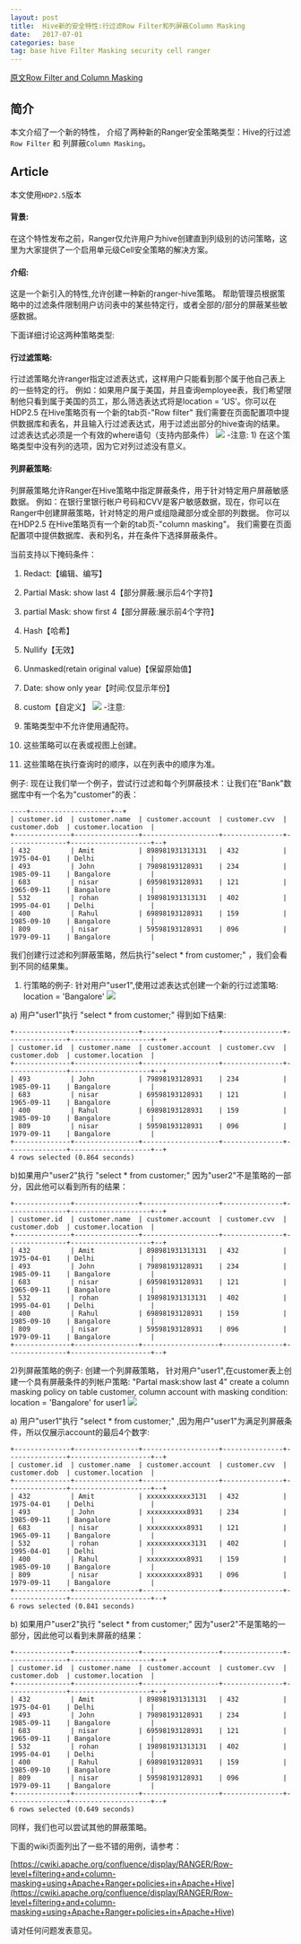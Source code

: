 ```yaml
---
layout: post
title:  Hive新的安全特性:行过滤Row Filter和列屏蔽Column Masking
date:   2017-07-01
categories: base
tag: base hive Filter Masking security cell ranger  
---
```

  
[原文Row Filter and Column Masking](https://community.hortonworks.com/articles/58255/row-filter-and-column-masking.html)  
  
简介
------------------------------------
本文介绍了一个新的特性，
介绍了两种新的Ranger安全策略类型：Hive的行过滤```Row Filter``` 和 列屏蔽```Column Masking```。

Article
------------------------------------
本文使用```HDP2.5```版本 

#### 背景:
在这个特性发布之前，Ranger仅允许用户为hive创建直到列级别的访问策略，这里为大家提供了一个启用单元级Cell安全策略的解决方案。

#### 介绍:
这是一个新引入的特性,允许创建一种新的ranger-hive策略。
帮助管理员根据策略中的过滤条件限制用户访问表中的某些特定行，或者全部的/部分的屏蔽某些敏感数据。

下面详细讨论这两种策略类型:

#### 行过滤策略:
行过滤策略允许ranger指定过滤表达式，这样用户只能看到那个属于他自己表上的一些特定的行。
例如：如果用户属于美国，并且查询employee表，我们希望限制他只看到属于美国的员工，那么筛选表达式将是location = 'US'。你可以在HDP2.5 在Hive策略页有一个新的tab页-"Row filter"
我们需要在页面配置项中提供数据库和表名，并且输入行过滤表达式，用于过滤出部分的hive查询的结果。
过滤表达式必须是一个有效的where语句（支持内部条件）
![](https://community.hortonworks.com/storage/attachments/7954-screen-shot-2016-09-25-at-104708-am.png)
-注意: 1) 在这个策略类型中没有列的选项，因为它对列过滤没有意义。

#### 列屏蔽策略:
列屏蔽策略允许Ranger在Hive策略中指定屏蔽条件，用于针对特定用户屏蔽敏感数据。
例如：在银行里银行帐户号码和CVV是客户敏感数据，现在，你可以在Ranger中创建屏蔽策略，针对特定的用户或组隐藏部分或全部的列数据。
你可以在HDP2.5 在Hive策略页有一个新的tab页-"column masking"。
我们需要在页面配置项中提供数据库、表和列名，并在条件下选择屏蔽条件。

当前支持以下掩码条件：
1) Redact:【编辑、编写】
2) Partial Mask: show last 4【部分屏蔽:展示后4个字符】
3) partial Mask: show first 4【部分屏蔽:展示前4个字符】
4) Hash【哈希】
5) Nullify【无效】
6) Unmasked(retain original value)【保留原始值】
7) Date: show only year【时间:仅显示年份】
8) custom【自定义】
![](https://community.hortonworks.com/storage/attachments/7956-screen-shot-2016-09-25-at-110431-am.png)
-注意:

1) 策略类型中不允许使用通配符。
2) 这些策略可以在表或视图上创建。
3) 这些策略在执行查询时的顺序，以在列表中的顺序为准。

例子:
现在让我们举一个例子，尝试行过滤和每个列屏蔽技术：让我们在"Bank"数据库中有一个名为"customer"的表：
```
----+--------------------+--+
| customer.id  | customer.name  | customer.account  | customer.cvv  | customer.dob  | customer.location  |
+--------------+----------------+-------------------+---------------+---------------+--------------------+--+
| 432          | Amit           | 898981931313131   | 432           | 1975-04-01    | Delhi              |
| 493          | John           | 79898193128931    | 234           | 1985-09-11    | Bangalore          |
| 683          | nisar          | 69598193128931    | 121           | 1965-09-11    | Bangalore          |
| 532          | rohan          | 198981931313131   | 402           | 1995-04-01    | Delhi              |
| 400          | Rahul          | 69898193128931    | 159           | 1985-09-10    | Bangalore          |
| 809          | nisar          | 59598193128931    | 096           | 1979-09-11    | Bangalore          | 
```
我们创建行过滤和列屏蔽策略，然后执行"select * from customer;" ，我们会看到不同的结果集。

1) 行策略的例子: 
	针对用户"user1",使用过滤表达式创建一个新的行过滤策略: location = 'Bangalore'
![](https://community.hortonworks.com/storage/attachments/7955-screen-shot-2016-09-25-at-105506-am.png)

a) 用户"user1"执行 "select * from customer;" 得到如下结果:
```
+--------------+----------------+-------------------+---------------+---------------+--------------------+--+
| customer.id  | customer.name  | customer.account  | customer.cvv  | customer.dob  | customer.location  |
+--------------+----------------+-------------------+---------------+---------------+--------------------+--+
| 493          | John           | 79898193128931    | 234           | 1985-09-11    | Bangalore          |
| 683          | nisar          | 69598193128931    | 121           | 1965-09-11    | Bangalore          |
| 400          | Rahul          | 69898193128931    | 159           | 1985-09-10    | Bangalore          |
| 809          | nisar          | 59598193128931    | 096           | 1979-09-11    | Bangalore          |
+--------------+----------------+-------------------+---------------+---------------+--------------------+--+
4 rows selected (0.864 seconds)
```
b)如果用户"user2"执行 "select * from customer;" 因为"user2"不是策略的一部分，因此他可以看到所有的结果：
```
+--------------+----------------+-------------------+---------------+---------------+--------------------+--+
| customer.id  | customer.name  | customer.account  | customer.cvv  | customer.dob  | customer.location  |
+--------------+----------------+-------------------+---------------+---------------+--------------------+--+
| 432          | Amit           | 898981931313131   | 432           | 1975-04-01    | Delhi              |
| 493          | John           | 79898193128931    | 234           | 1985-09-11    | Bangalore          |
| 683          | nisar          | 69598193128931    | 121           | 1965-09-11    | Bangalore          |
| 532          | rohan          | 198981931313131   | 402           | 1995-04-01    | Delhi              |
| 400          | Rahul          | 69898193128931    | 159           | 1985-09-10    | Bangalore          |
| 809          | nisar          | 59598193128931    | 096           | 1979-09-11    | Bangalore          |
+--------------+----------------+-------------------+---------------+---------------+--------------------+--+
```
2)列屏蔽策略的例子: 
	创建一个列屏蔽策略，
	针对用户"user1",在customer表上创建一个具有屏蔽条件的列帐户策略: "Partal mask:show last 4"
create a column masking policy on table customer, column account with masking condition: location = 'Bangalore' for user1
![](https://community.hortonworks.com/storage/attachments/7957-screen-shot-2016-09-25-at-110441-am.png)

a) 用户"user1"执行 "select * from customer;" ,因为用户"user1"为满足列屏蔽条件，所以仅展示account的最后4个数字:
```
+--------------+----------------+-------------------+---------------+---------------+--------------------+--+
| customer.id  | customer.name  | customer.account  | customer.cvv  | customer.dob  | customer.location  |
+--------------+----------------+-------------------+---------------+---------------+--------------------+--+
| 432          | Amit           | xxxxxxxxxxx3131   | 432           | 1975-04-01    | Delhi              |
| 493          | John           | xxxxxxxxxx8931    | 234           | 1985-09-11    | Bangalore          |
| 683          | nisar          | xxxxxxxxxx8931    | 121           | 1965-09-11    | Bangalore          |
| 532          | rohan          | xxxxxxxxxxx3131   | 402           | 1995-04-01    | Delhi              |
| 400          | Rahul          | xxxxxxxxxx8931    | 159           | 1985-09-10    | Bangalore          |
| 809          | nisar          | xxxxxxxxxx8931    | 096           | 1979-09-11    | Bangalore          |
+--------------+----------------+-------------------+---------------+---------------+--------------------+--+
6 rows selected (0.841 seconds)
```
b) 如果用户"user2"执行 "select * from customer;" 因为"user2"不是策略的一部分，因此他可以看到未屏蔽的结果：
```
+--------------+----------------+-------------------+---------------+---------------+--------------------+--+
| customer.id  | customer.name  | customer.account  | customer.cvv  | customer.dob  | customer.location  |
+--------------+----------------+-------------------+---------------+---------------+--------------------+--+
| 432          | Amit           | 898981931313131   | 432           | 1975-04-01    | Delhi              |
| 493          | John           | 79898193128931    | 234           | 1985-09-11    | Bangalore          |
| 683          | nisar          | 69598193128931    | 121           | 1965-09-11    | Bangalore          |
| 532          | rohan          | 198981931313131   | 402           | 1995-04-01    | Delhi              |
| 400          | Rahul          | 69898193128931    | 159           | 1985-09-10    | Bangalore          |
| 809          | nisar          | 59598193128931    | 096           | 1979-09-11    | Bangalore          |
+--------------+----------------+-------------------+---------------+---------------+--------------------+--+
6 rows selected (0.649 seconds)
```
同样，我们也可以尝试其他的屏蔽策略。

下面的wiki页面列出了一些不错的用例，请参考：

[https://cwiki.apache.org/confluence/display/RANGER/Row-level+filtering+and+column-masking+using+Apache+Ranger+policies+in+Apache+Hive](https://cwiki.apache.org/confluence/display/RANGER/Row-level+filtering+and+column-masking+using+Apache+Ranger+policies+in+Apache+Hive)

请对任何问题发表意见。
